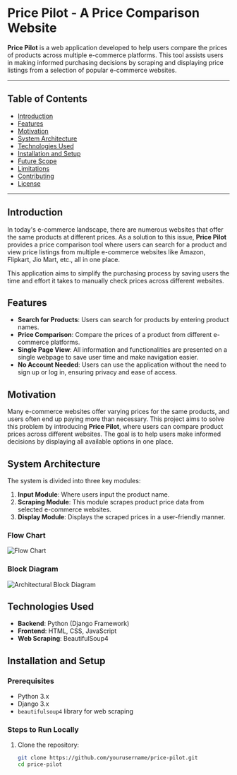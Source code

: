 # Price Pilot - A Price Comparison Website

**Price Pilot** is a web application developed to help users compare the prices of products across multiple e-commerce platforms. This tool assists users in making informed purchasing decisions by scraping and displaying price listings from a selection of popular e-commerce websites.

---

## Table of Contents
- [Introduction](#introduction)
- [Features](#features)
- [Motivation](#motivation)
- [System Architecture](#system-architecture)
- [Technologies Used](#technologies-used)
- [Installation and Setup](#installation-and-setup)
- [Future Scope](#future-scope)
- [Limitations](#limitations)
- [Contributing](#contributing)
- [License](#license)

---

## Introduction

In today's e-commerce landscape, there are numerous websites that offer the same products at different prices. As a solution to this issue, **Price Pilot** provides a price comparison tool where users can search for a product and view price listings from multiple e-commerce websites like Amazon, Flipkart, Jio Mart, etc., all in one place. 

This application aims to simplify the purchasing process by saving users the time and effort it takes to manually check prices across different websites.

## Features
- **Search for Products**: Users can search for products by entering product names.
- **Price Comparison**: Compare the prices of a product from different e-commerce platforms.
- **Single Page View**: All information and functionalities are presented on a single webpage to save user time and make navigation easier.
- **No Account Needed**: Users can use the application without the need to sign up or log in, ensuring privacy and ease of access.

## Motivation

Many e-commerce websites offer varying prices for the same products, and users often end up paying more than necessary. This project aims to solve this problem by introducing **Price Pilot**, where users can compare product prices across different websites. The goal is to help users make informed decisions by displaying all available options in one place.

## System Architecture

The system is divided into three key modules:
1. **Input Module**: Where users input the product name.
2. **Scraping Module**: This module scrapes product price data from selected e-commerce websites.
3. **Display Module**: Displays the scraped prices in a user-friendly manner.

### Flow Chart

![Flow Chart](path_to_flowchart_image)

### Block Diagram

![Architectural Block Diagram](path_to_architecture_image)

## Technologies Used

- **Backend**: Python (Django Framework)
- **Frontend**: HTML, CSS, JavaScript
- **Web Scraping**: BeautifulSoup4

## Installation and Setup

### Prerequisites
- Python 3.x
- Django 3.x
- `beautifulsoup4` library for web scraping

### Steps to Run Locally
1. Clone the repository:
   ```bash
   git clone https://github.com/yourusername/price-pilot.git
   cd price-pilot
